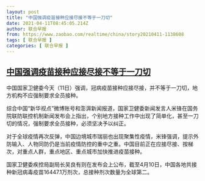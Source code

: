 ```yaml
---
layout: post
title: "中国强调疫苗接种应接尽接不等于一刀切"
date: 2021-04-11T08:45:05.214Z
author: 联合早报
from: https://www.zaobao.com/realtime/china/story20210411-1138608
tags: [ 联合早报 ]
categories: [ 联合早报 ]
---
```

<!--1618180080000-->
[中国强调疫苗接种应接尽接不等于一刀切](https://www.zaobao.com/realtime/china/story20210411-1138608)
------

<div>
<p>中国国家卫健委今天（11日）强调，冠病疫苗接种应接尽接，并不等于一刀切，地方机构不应强制要求全员接种。</p><p>综合中国“新华视点”微博账号和澎湃新闻报道，国家卫健委新闻发言人米锋在国务院联防联控机制新闻发布会上指出，个别地方接种工作中出现了简单化，甚至一刀切的情况，强制要求全员接种，必须坚决予以纠正。</p><p>对于全球疫情再次反弹，中国边境城市瑞丽也出现聚集性疫情，米锋强调，提示外防输入、人物同防仍是当前疫情防控的重中之重。中国目前正在应接尽接、按梯次，对重点人群，重点地区、重点城市加快推进疫苗接种。</p><section id="imu"><div id="dfp-ad-imu1">        </div></section><p>国家卫健委疾控局副局长吴良有则在发布会上公布，截至4月10日，中国各地共接种新冠病毒疫苗16447.1万剂次，总接种剂次数量为全球第二。</p>      <div id="innity-in-post"></div><div id="dfp-ad-midarticlespecial">        </div>
</div>
